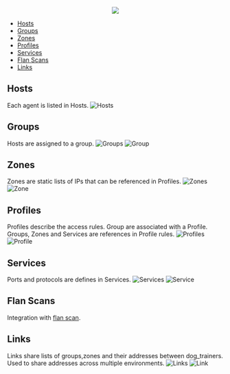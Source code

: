 <p align="center">
  <img src="../images/dog-segmented-green.network-200x200.png">
</p>

- [Hosts](#hosts)
- [Groups](#groups)
- [Zones](#zones)
- [Profiles](#profiles)
- [Services](#services)
- [Flan Scans](#flan-scans)
- [Links](#links)

## Hosts
  Each agent is listed in Hosts.
  ![Hosts](/images/dog_park-hosts-1280x787.png)
## Groups
  Hosts are assigned to a group.
  ![Groups](/images/dog_park-groups-1280x787.png)
  ![Group](/images/dog_park-group-1280x787.png)
## Zones
  Zones are static lists of IPs that can be referenced in Profiles.
  ![Zones](/images/dog_park-zones-1280x787.png)
  ![Zone](/images/dog_park-zone-1280x787.png)
## Profiles
  Profiles describe the access rules. Group are associated with a Profile.
  Groups, Zones and Services are references in Profile rules.
  ![Profiles](/images/dog_park-profiles-1280x787.png)
  ![Profile](/images/dog_park-profile-1280x787.png)
## Services
  Ports and protocols are defines in Services.
  ![Services](/images/dog_park-services-1280x787.png)
  ![Service](/images/dog_park-service-1280x787.png)
## Flan Scans
  Integration with [flan scan](https://github.com/cloudflare/flan).
## Links
  Links share lists of groups,zones and their addresses between dog_trainers.
  Used to share addresses across multiple environments.
  ![Links](/images/dog_park-links-1280x787.png)
  ![Link](/images/dog_park-link-1280x1573.png)
